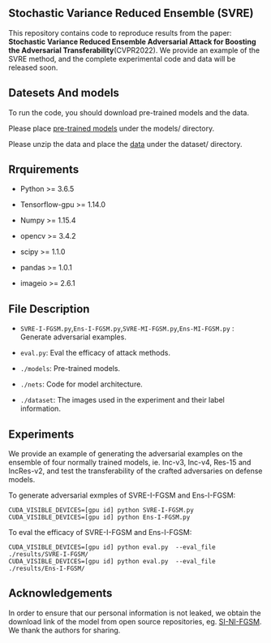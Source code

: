 ## Stochastic Variance Reduced Ensemble (SVRE)
This repository contains code to reproduce results from the paper:
**Stochastic Variance Reduced Ensemble Adversarial Attack for Boosting the Adversarial Transferability**(CVPR2022).
We provide an example of the SVRE method, and the complete experimental code and data will be released soon. 



## Datesets And models
To run the code, you should download pre-trained models and the data. 

Please place [pre-trained models](https://drive.google.com/drive/folders/10cFNVEhLpCatwECA6SPB-2g0q5zZyfaw) under the models/ directory.  

Please unzip the data and place the [data](https://www.kaggle.com/google-brain/nips-2017-adversarial-learning-development-set) under the dataset/ directory.


## Rrquirements
- Python >= 3.6.5

- Tensorflow-gpu >= 1.14.0 

- Numpy >= 1.15.4 

- opencv >= 3.4.2

- scipy >= 1.1.0

- pandas >= 1.0.1

- imageio >= 2.6.1

  

## File Description
- `SVRE-I-FGSM.py`,`Ens-I-FGSM.py`,`SVRE-MI-FGSM.py`,`Ens-MI-FGSM.py` :  Generate adversarial examples.

- `eval.py`: Eval the efficacy of attack methods.

- `./models`: Pre-trained models.

- `./nets`:  Code for model architecture.

- `./dataset`: The images used in the experiment and their label information. 

  


## Experiments
We provide an example of generating the adversarial examples on the ensemble of four normally trained models, ie. Inc-v3, Inc-v4, Res-15 and IncRes-v2, and test the transferability of the crafted adversaries on defense models.

To generate adversarial exmples of SVRE-I-FGSM and Ens-I-FGSM:
```
CUDA_VISIBLE_DEVICES=[gpu id] python SVRE-I-FGSM.py
CUDA_VISIBLE_DEVICES=[gpu id] python Ens-I-FGSM.py
```

To eval the efficacy of SVRE-I-FGSM and Ens-I-FGSM:
```
CUDA_VISIBLE_DEVICES=[gpu id] python eval.py  --eval_file ./results/SVRE-I-FGSM/
CUDA_VISIBLE_DEVICES=[gpu id] python eval.py  --eval_file ./results/Ens-I-FGSM/
```



## Acknowledgements

In order to ensure that our personal information is not leaked, we obtain the download link of the model from open source repositories, eg. [SI-NI-FGSM](https://github.com/JHL-HUST/SI-NI-FGSM). We thank the authors for sharing.
